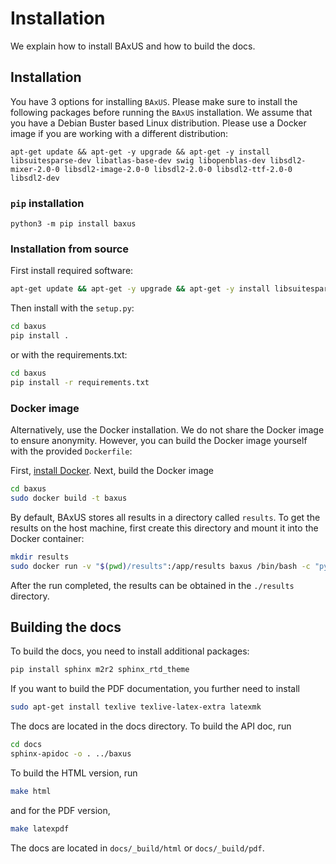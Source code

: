 # Installation
We explain how to install BAxUS and how to build the docs.

## Installation

You have 3 options for installing `BAxUS`.
Please make sure to install the following packages before running the `BAxUS` installation.
We assume that you have a Debian Buster based Linux distribution. Please use a Docker image 
if you are working with a different distribution:
```
apt-get update && apt-get -y upgrade && apt-get -y install libsuitesparse-dev libatlas-base-dev swig libopenblas-dev libsdl2-mixer-2.0-0 libsdl2-image-2.0-0 libsdl2-2.0-0 libsdl2-ttf-2.0-0 libsdl2-dev
```

### `pip` installation

``
python3 -m pip install baxus
``

### Installation from source

First install required software:

```bash
apt-get update && apt-get -y upgrade && apt-get -y install libsuitesparse-dev libatlas-base-dev swig libopenblas-dev libsdl2-mixer-2.0-0 libsdl2-image-2.0-0 libsdl2-2.0-0 libsdl2-ttf-2.0-0 libsdl2-dev
```

Then install with the `setup.py`:

```bash
cd baxus
pip install .
```

or with the requirements.txt:

```bash
cd baxus
pip install -r requirements.txt
```

### Docker image

Alternatively, use the Docker installation.
We do not share the Docker image to ensure anonymity.
However, you can build the Docker image yourself with the provided `Dockerfile`:

First, [install Docker](https://docs.docker.com/engine/install/).
Next, build the Docker image

```bash
cd baxus
sudo docker build -t baxus
```

By default, BAxUS stores all results in a directory called `results`.
To get the results on the host machine, first create this directory and mount it into the Docker container:

```bash
mkdir results
sudo docker run -v "$(pwd)/results":/app/results baxus /bin/bash -c "python benchmark_runner.py -id 100 -td 1 -f branin2 --adjust-initial-target-dimension"
```

After the run completed, the results can be obtained in the `./results` directory.

## Building the docs

To build the docs, you need to install additional packages:
```bash
pip install sphinx m2r2 sphinx_rtd_theme
```
If you want to build the PDF documentation, you further need to install
```bash
sudo apt-get install texlive texlive-latex-extra latexmk
```

The docs are located in the docs directory. 
To build the API doc, run
```bash
cd docs
sphinx-apidoc -o . ../baxus
```

To build the HTML version, run
```bash
make html
```
and for the PDF version,
```bash
make latexpdf
```

The docs are located in `docs/_build/html` or `docs/_build/pdf`.